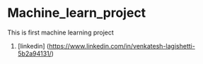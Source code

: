 # Machine_learn_project
This is first machine learning project
1. [linkedin] (https://www.linkedin.com/in/venkatesh-lagishetti-5b2a94131/)